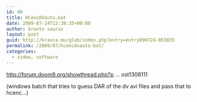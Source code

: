 ```yaml
---
id: 40
title: HCencDVauto.bat
date: 2009-07-24T12:38:35+00:00
author: bronto saurus
layout: post
guid: http://kravca.mu/glob/index.php?entry=entry090724-053835
permalink: /2009/07/hcencdvauto-bat/
categories:
  - video, software
---
```

<a href="http://forum.doom9.org/showthread.php?p=1308111#post1308111" target="_blank" >http://forum.doom9.org/showthread.php?p &#8230; ost1308111</a>

(windows batch that tries to guess DAR of the dv avi files and pass that to hcenc&#8230;)